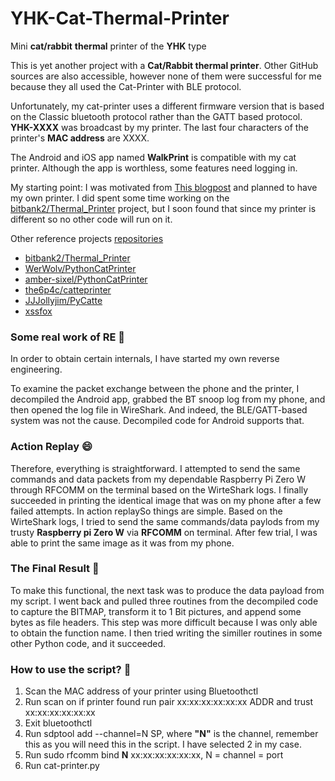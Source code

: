 # YHK-Cat-Thermal-Printer

Mini **cat/rabbit** **thermal** printer of the **YHK** type

This is yet another project with a **Cat/Rabbit thermal printer**. Other GitHub sources are also accessible, however none of them were successful for me because they all used the Cat-Printer with BLE protocol.

Unfortunately, my cat-printer uses a different firmware version that is based on the Classic bluetooth protocol rather than the GATT based protocol. **YHK-XXXX** was broadcast by my printer. The last four characters of the printer's **MAC address** are XXXX.

The Android and iOS app named **WalkPrint** is compatible with my cat printer. Although the app is worthless, some features need logging in.

My starting point: I was motivated from [This blogpost](https://werwolv.net/blog/cat_printerhttps:/) and planned to have my own printer. I did spent some time working on the [bitbank2/Thermal_Printer](https://github.com/bitbank2/Thermal_Printer) project, but I soon found that since my printer is different so no other code will run on it.

Other reference projects [repositories](https://github.com/JJJollyjim/catprinter)

* [bitbank2/Thermal_Printer](https://github.com/bitbank2/Thermal_Printer)
* [WerWolv/PythonCatPrinter](https://github.com/WerWolv/PythonCatPrinter)
* [amber-sixel/PythonCatPrinter](https://github.com/amber-sixel/PythonCatPrinter)
* [the6p4c/catteprinter](https://github.com/the6p4c/catteprinter)
* [JJJollyjim/PyCatte](https://github.com/JJJollyjim/PyCatte)
* [xssfox](https://gist.github.com/xssfox/b911e0781a763d258d21262c5fdd2dec)

### Some real work of RE 🚀️

In order to obtain certain internals, I have started my own reverse engineering.

To examine the packet exchange between the phone and the printer, I decompiled the Android app, grabbed the BT snoop log from my phone, and then opened the log file in WireShark. And indeed, the BLE/GATT-based system was not the cause. Decompiled code for Android supports that.

### Action Replay 😄

Therefore, everything is straightforward. I attempted to send the same commands and data packets from my dependable Raspberry Pi Zero W through RFCOMM on the terminal based on the WirteShark logs. I finally succeeded in printing the identical image that was on my phone after a few failed attempts. In action replaySo things are simple. Based on the WirteShark logs, I tried to send the same commands/data paylods from my trusty **Raspberry pi Zero W** via **RFCOMM** on terminal. After few trial, I was able to print the same image as it was from my phone.

### The Final Result 👀️

To make this functional, the next task was to produce the data payload from my script. I went back and pulled three routines from the decompiled code to capture the BITMAP, transform it to 1 Bit pictures, and append some bytes as file headers. This step was more difficult because I was only able to obtain the function name. I then tried writing the similler routines in some other Python code, and it succeeded.


### How to use the script? 🎉️

1. Scan the MAC address of your printer using Bluetoothctl
2. Run scan on if printer found run pair xx:xx:xx:xx:xx:xx ADDR and trust xx:xx:xx:xx:xx:xx
3. Exit bluetoothctl
4. Run sdptool add --channel=N SP, where **"N"** is the channel, remember this as you will need this in the script. I have selected 2 in my case.
5. Run sudo rfcomm bind **N** xx:xx:xx:xx:xx:xx, N  = channel = port
6. Run cat-printer.py
